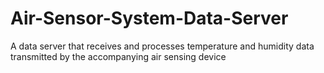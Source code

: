 # Air-Sensor-System-Data-Server
A data server that receives and processes temperature and humidity data transmitted by the accompanying air sensing device
